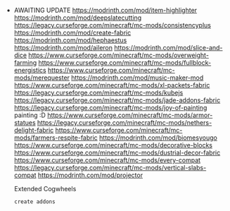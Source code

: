-   AWAITING UPDATE
    https://modrinth.com/mod/item-highlighter
    https://modrinth.com/mod/deepslatecutting
    https://legacy.curseforge.com/minecraft/mc-mods/consistencyplus
    https://modrinth.com/mod/create-fabric
    https://modrinth.com/mod/hephaestus
    https://modrinth.com/mod/aileron
    https://modrinth.com/mod/slice-and-dice
    https://www.curseforge.com/minecraft/mc-mods/overweight-farming
    https://www.curseforge.com/minecraft/mc-mods/fullblock-energistics
    https://www.curseforge.com/minecraft/mc-mods/merequester
    https://modrinth.com/mod/music-maker-mod
    https://www.curseforge.com/minecraft/mc-mods/xl-packets-fabric
    https://legacy.curseforge.com/minecraft/mc-mods/kubejs
    https://legacy.curseforge.com/minecraft/mc-mods/jade-addons-fabric
    https://legacy.curseforge.com/minecraft/mc-mods/joy-of-painting painting :D
    https://www.curseforge.com/minecraft/mc-mods/armor-statues
    https://legacy.curseforge.com/minecraft/mc-mods/nethers-delight-fabric
    https://www.curseforge.com/minecraft/mc-mods/farmers-respite-fabric
    https://modrinth.com/mod/biomesyougo
    https://www.curseforge.com/minecraft/mc-mods/decorative-blocks
    https://www.curseforge.com/minecraft/mc-mods/dustrial-decor-fabric
    https://www.curseforge.com/minecraft/mc-mods/every-compat
    https://legacy.curseforge.com/minecraft/mc-mods/vertical-slabs-compat
    https://modrinth.com/mod/projector

    Extended Cogwheels

        create addons
